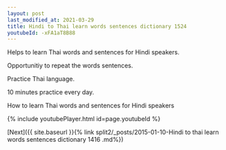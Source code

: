 ```yaml
---
layout: post
last_modified_at: 2021-03-29
title: Hindi to Thai learn words sentences dictionary 1524 
youtubeId: -xFA1aT8B88
---
```

 
 
Helps to learn Thai words and sentences for Hindi speakers.

Opportunitiy to repeat the words sentences. 

Practice Thai language. 
 
10 minutes practice every day. 
 
How to learn Thai words and sentences for Hindi speakers 
 
{% include youtubePlayer.html id=page.youtubeId %}
 
 
[Next]({{ site.baseurl }}{% link  split2/_posts/2015-01-10-Hindi to thai learn words sentences dictionary 1416 .md%})
 
